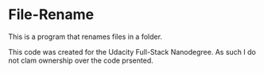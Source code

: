 # File-Rename
This is a program that renames files in a folder.

This code was created for the Udacity Full-Stack Nanodegree. As such I do not clam ownership over the code prsented.
